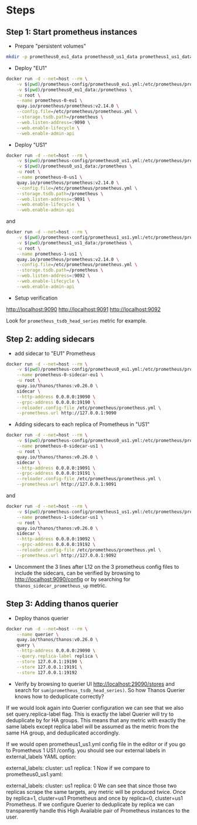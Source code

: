 # Steps

## Step 1: Start prometheus instances

- Prepare "persistent volumes"

```bash
mkdir -p prometheus0_eu1_data prometheus0_us1_data prometheus1_us1_data
```

- Deploy "EU1"

```bash
docker run -d --net=host --rm \
    -v $(pwd)/prometheus-config/prometheus0_eu1.yml:/etc/prometheus/prometheus.yml \
    -v $(pwd)/prometheus0_eu1_data:/prometheus \
    -u root \
    --name prometheus-0-eu1 \
    quay.io/prometheus/prometheus:v2.14.0 \
    --config.file=/etc/prometheus/prometheus.yml \
    --storage.tsdb.path=/prometheus \
    --web.listen-address=:9090 \
    --web.enable-lifecycle \
    --web.enable-admin-api
```

- Deploy "US1"

```bash
docker run -d --net=host --rm \
    -v $(pwd)/prometheus-config/prometheus0_us1.yml:/etc/prometheus/prometheus.yml \
    -v $(pwd)/prometheus0_us1_data:/prometheus \
    -u root \
    --name prometheus-0-us1 \
    quay.io/prometheus/prometheus:v2.14.0 \
    --config.file=/etc/prometheus/prometheus.yml \
    --storage.tsdb.path=/prometheus \
    --web.listen-address=:9091 \
    --web.enable-lifecycle \
    --web.enable-admin-api
```

and

```bash
docker run -d --net=host --rm \
    -v $(pwd)/prometheus-config/prometheus1_us1.yml:/etc/prometheus/prometheus.yml \
    -v $(pwd)/prometheus1_us1_data:/prometheus \
    -u root \
    --name prometheus-1-us1 \
    quay.io/prometheus/prometheus:v2.14.0 \
    --config.file=/etc/prometheus/prometheus.yml \
    --storage.tsdb.path=/prometheus \
    --web.listen-address=:9092 \
    --web.enable-lifecycle \
    --web.enable-admin-api
```

- Setup verification

<http://localhost:9090>
<http://localhost:9091>
<http://localhost:9092>

Look for `prometheus_tsdb_head_series` metric for example.

## Step 2: adding sidecars

- add sidecar to "EU1" Prometheus

```bash
docker run -d --net=host --rm \
    -v $(pwd)/prometheus-config/prometheus0_eu1.yml:/etc/prometheus/prometheus.yml \
    --name prometheus-0-sidecar-eu1 \
    -u root \
    quay.io/thanos/thanos:v0.26.0 \
    sidecar \
    --http-address 0.0.0.0:19090 \
    --grpc-address 0.0.0.0:19190 \
    --reloader.config-file /etc/prometheus/prometheus.yml \
    --prometheus.url http://127.0.0.1:9090
```

- Adding sidecars to each replica of Prometheus in "US1"

```bash
docker run -d --net=host --rm \
    -v $(pwd)/prometheus-config/prometheus0_us1.yml:/etc/prometheus/prometheus.yml \
    --name prometheus-0-sidecar-us1 \
    -u root \
    quay.io/thanos/thanos:v0.26.0 \
    sidecar \
    --http-address 0.0.0.0:19091 \
    --grpc-address 0.0.0.0:19191 \
    --reloader.config-file /etc/prometheus/prometheus.yml \
    --prometheus.url http://127.0.0.1:9091
```

and

```bash
docker run -d --net=host --rm \
    -v $(pwd)/prometheus-config/prometheus1_us1.yml:/etc/prometheus/prometheus.yml \
    --name prometheus-1-sidecar-us1 \
    -u root \
    quay.io/thanos/thanos:v0.26.0 \
    sidecar \
    --http-address 0.0.0.0:19092 \
    --grpc-address 0.0.0.0:19192 \
    --reloader.config-file /etc/prometheus/prometheus.yml \
    --prometheus.url http://127.0.0.1:9092
```

- Uncomment the 3 lines after L12 on the 3 prometheus config files to include the sidecars, can be verified by browsing to <http://localhost:9090/config> or by searching for `thanos_sidecar_prometheus_up` metric.

## Step 3: Adding thanos querier

- Deploy thanos querier

```bash
docker run -d --net=host --rm \
    --name querier \
    quay.io/thanos/thanos:v0.26.0 \
    query \
    --http-address 0.0.0.0:29090 \
    --query.replica-label replica \
    --store 127.0.0.1:19190 \
    --store 127.0.0.1:19191 \
    --store 127.0.0.1:19192
```

- Verify by browsing to querier UI <http://localhost:29090/stores> and search for `sum(prometheus_tsdb_head_series)`.
So how Thanos Querier knows how to deduplicate correctly?

If we would look again into Querier configuration we can see that we also set query.replica-label flag. This is exactly the label Querier will try to deduplicate by for HA groups. This means that any metric with exactly the same labels except replica label will be assumed as the metric from the same HA group, and deduplicated accordingly.

If we would open prometheus1_us1.yml config file in the editor or if you go to Prometheus 1 US1 /config. you should see our external labels in external_labels YAML option:

  external_labels:
    cluster: us1
    replica: 1
Now if we compare to prometheus0_us1.yaml:

  external_labels:
    cluster: us1
    replica: 0
We can see that since those two replicas scrape the same targets, any metric will be produced twice. Once by replica=1, cluster=us1 Prometheus and once by replica=0, cluster=us1 Prometheus. If we configure Querier to deduplicate by replica we can transparently handle this High Available pair of Prometheus instances to the user.

